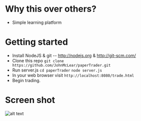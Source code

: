 # Why this over others?

* Simple learning platform

# Getting started

* Install NodeJS & git -- http://nodejs.org & http://git-scm.com/
* Clone this repo ``git clone https://github.com/JohnMcLear/paperTrader.git``
* Run server.js ``cd paperTrader`` `node server.js`
* In your web browser visit ``http://localhost:8080/trade.html``
* Begin trading.

# Screen shot

![alt text](https://raw.github.com/JohnMcLear/paperTrader/master/img/screenshot.png "Screenshot")
